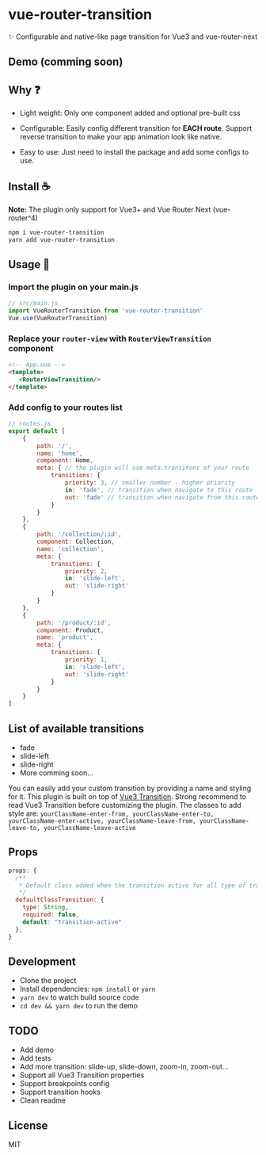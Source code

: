 # vue-router-transition
✨ Configurable and native-like page transition for Vue3 and vue-router-next

## Demo (comming soon)

## Why :question:
 - Light weight: Only one component added and optional pre-built css
   
 - Configurable: Easily config different transition for **EACH route**. Support reverse transition to make your app animation look like native.
   
 - Easy to use: Just need to install the package and add some configs to use.
 
## Install :coffee:
**Note:** The plugin only support for Vue3+ and Vue Router Next (vue-router^4)

```bash
npm i vue-router-transition
yarn add vue-router-transition
```

## Usage :rocket:
### Import the plugin on your main.js
```js
// src/main.js
import VueRouterTransition from 'vue-router-transition'
Vue.use(VueRouterTransition)
```
### Replace your `router-view` with `RouterViewTransition` component
```html
<!-- App.vue -->
<template>
   <RouterViewTransition/>
</template>
```
### Add config to your routes list
```js
// routes.js
export default [
    {
        path: '/',
        name: 'home',
        component: Home,
        meta: { // the plugin will use meta.transitons of your route
            transitions: {
                priority: 3, // smaller number - higher priority
                in: 'fade', // transition when navigate to this route
                out: 'fade' // transition when navigate from this route
            }
        }
    },
    {
        path: '/collection/:id',
        component: Collection,
        name: 'collection',
        meta: {
            transitions: {
                priority: 2,
                in: 'slide-left',
                out: 'slide-right'
            }
        }
    },
    {
        path: '/product/:id',
        component: Product,
        name: 'product',
        meta: {
            transitions: {
                priority: 1,
                in: 'slide-left',
                out: 'slide-right'
            }
        }
    }
]
```


## List of available transitions
- fade
- slide-left
- slide-right
- More comming soon...

You can easily add your custom transition by providing a name and styling for it. This plugin is built on top of [Vue3 Transition](https://v3.vuejs.org/guide/transitions-overview.html). Strong recommend to read Vue3 Transition before customizing the plugin. The classes to add style are: `yourClassName-enter-from, yourClassName-enter-to, yourClassName-enter-active, yourClassName-leave-from, yourClassName-leave-to, yourClassName-leave-active`

## Props 
```js
props: {
  /**
   * Default class added when the transition active for all type of transitions
   */
  defaultClassTransition: {
    type: String,
    required: false,
    default: "transition-active"
  },  
}
```

## Development
- Clone the project
- Install dependencies: `npm install` or `yarn`
- `yarn dev` to watch build source code
- `cd dev && yarn dev` to run the demo

## TODO
- Add demo
- Add tests
- Add more transition: slide-up, slide-down, zoom-in, zoom-out...
- Support all Vue3 Transition properties
- Support breakpoints config
- Support transition hooks
- Clean readme

## License
MIT